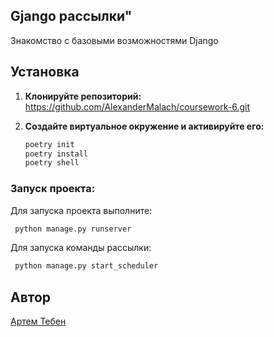 ## Gjango рассылки"

Знакомство с базовыми возможностями Django

## Установка

1. **Клонируйте репозиторий:**
     https://github.com/AlexanderMalach/coursework-6.git

2. **Создайте виртуальное окружение и активируйте его:**
    ```sh
    poetry init
    poetry install
    poetry shell
    ```

### Запуск проекта:

Для запуска проекта выполните:
```sh
 python manage.py runserver    
```
Для запуска команды рассылки:
```sh
 python manage.py start_scheduler    
```
## Автор

[Aртем Тебен](https://github.com/AlexanderMalach)


